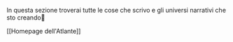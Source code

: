 In questa sezione troverai tutte le cose che scrivo e gli universi narrativi che sto creando🌌

[[Homepage dell'Atlante]]
